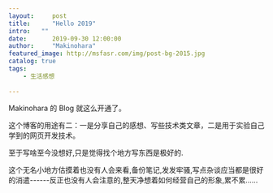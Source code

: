 ```yaml
---
layout:     post
title:      "Hello 2019"
intro:   ""
date:       2019-09-30 12:00:00
author:     "Makinohara"
featured_image: http://msfasr.com/img/post-bg-2015.jpg
catalog: true
tags:
    - 生活感想
    
---
```


Makinohara 的 Blog 就这么开通了。

这个博客的用途有二：一是分享自己的感想、写些技术类文章，二是用于实验自己学到的网页开发技术。

至于写啥至今没想好,只是觉得找个地方写东西是极好的.

这个无名小地方估摸着也没有人会来看,备份笔记,发发牢骚,写点杂谈应当都是很好的消遣------反正也没有人会注意的,整天净想着如何经营自己的形象,累不累......






<p id = "build"></p>
